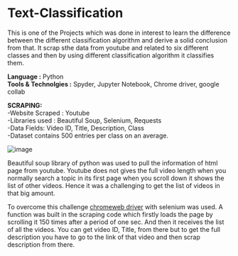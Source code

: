 # Text-Classification

This is one of the Projects which was done in interest to learn the difference between the different classification algorithm and derive a solid conclusion from that. It scrap sthe data from youtube and related to six different classes and then by using different classification algorithm it classifies them.

**Language :** Python <br>
**Tools & Technolgies :**  Spyder,  Jupyter Notebook, Chrome driver, google collab

**SCRAPING:** <br>
-Website Scraped :  Youtube</br>
-Libraries used : Beautiful Soup, Selenium, Requests  <br>
-Data Fields: Video ID, Title,  Description, Class <br>
-Dataset contains 500 entries per class on an average. <br>

![image](https://user-images.githubusercontent.com/36148381/56984817-8fa0cf00-6ba4-11e9-8ea8-4c19ff78471f.png)

Beautiful soup library of python was used to pull the information of html page from youtube. Youtube does not gives the full video length when you normally search a topic in its first page when you scroll down it shows the list of other videos. Hence it was a challenging to get the list of videos in that big amount.
 
To overcome this challenge [chromeweb driver](http://chromedriver.chromium.org/downloads) with selenium was used. A function was built in the scraping code which firstly loads the page by scrolling it 150 times after a period of one sec.  And then it receives the list of all the videos. You can get video ID, Title, from there but to get the full description you have to go to the link of that video and then scrap description from there. 
